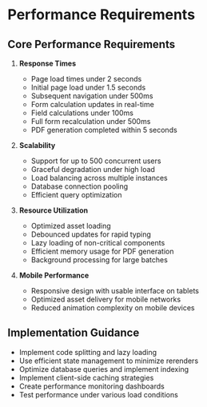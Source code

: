 # Performance Requirements

## Core Performance Requirements

1. **Response Times**
   - Page load times under 2 seconds
   - Initial page load under 1.5 seconds
   - Subsequent navigation under 500ms
   - Form calculation updates in real-time
   - Field calculations under 100ms
   - Full form recalculation under 500ms
   - PDF generation completed within 5 seconds

2. **Scalability**
   - Support for up to 500 concurrent users
   - Graceful degradation under high load
   - Load balancing across multiple instances
   - Database connection pooling
   - Efficient query optimization

3. **Resource Utilization**
   - Optimized asset loading
   - Debounced updates for rapid typing
   - Lazy loading of non-critical components
   - Efficient memory usage for PDF generation
   - Background processing for large batches

4. **Mobile Performance**
   - Responsive design with usable interface on tablets
   - Optimized asset delivery for mobile networks
   - Reduced animation complexity on mobile devices

## Implementation Guidance

- Implement code splitting and lazy loading
- Use efficient state management to minimize rerenders
- Optimize database queries and implement indexing
- Implement client-side caching strategies
- Create performance monitoring dashboards
- Test performance under various load conditions
